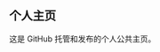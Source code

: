 ## 个人主页

这是 GitHub 托管和发布的个人公共主页。


<!-- Security scan triggered at 2025-09-02 14:24:48 -->

<!-- Security scan triggered at 2025-09-02 15:26:42 -->

<!-- Security scan triggered at 2025-09-02 15:26:56 -->